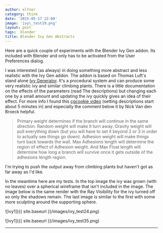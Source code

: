 ```yaml
---
author: elfnor
category: think
date: '2015-05-17 22:00'
image: 'ivy\_test19.png'
layout: post
tags:  blender
title: Blender Ivy Gen Abstracts
---
```


Here are a quick couple of experiments with the Blender Ivy Gen addon. Its included with Blender and only has to be activated from the User Preferences dialog.

I was interested (as always) in doing something more abstract and less realistic with the Ivy Gen addon. The addon is based on Thomas Luft\'s stand alone [Ivy Generator](http://graphics.uni-konstanz.de/~luft/ivy_generator/). It\'s a procedural system and can produce some very realistic ivy and similar climbing plants. There is a little documentation on the effects of the parameters (read The descriptions) but changing each one by a small amount and updating the ivy quickly gives an idea of their effect. For more info I found this [cgcookie video](https://cgcookie.com/blender/lessons/1-addon-overview-ivygen/) (setting descriptions start about 5 minutes in) and especially the comment below it by Nick Van den Broeck helpful.

> Primary weight determines if the branch will continue in the same direction. Random weight will make it turn away. Gravity weight will pull everything down (but you will have to set it beyond 2 or 3 in order to actually see things go down). Adhesion weight will make things turn back towards the wall.
> Max Adhesions length will determine the region of effect of Adhesion weight. And Max Float length will determine how long a branch will survive once it gets outside of the adhesions length region.

I\'m trying to push the output away from climbing plants but haven\'t got as far away as I\'d like.

In the meantime here are my tests. In the top image the ivy was grown (with no leaves) over a spherical wireframe that isn\'t included in the image. The image below is the same render with the Ray Visibility for the ivy turned off so only the shadows remain. The last image is similar to the first with some more sculpting around the supporting sphere.

![ivy1]({{ site.baseurl }}/images/ivy_test24.png)

![ivy1]({{ site.baseurl }}/images/ivy_test35.png)

------------------------------------------------------------------------
